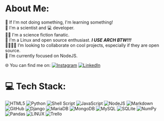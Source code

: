 #  About Me:
👾 If I'm not doing something, I'm learning something!</br>
🔬 I'm a scientist and 💻 developer.</br>
🖖🏻 I'm a science fiction fanatic.</br>
🐧 I'm a Linux and open source enthusiast. ***I USE ARCH BTW!!!***</br>
🫱🏻‍🫲🏿 I’m looking to collaborate on cool projects, especially if they are open source.</br>
📖 I’m currently focused on NodeJS.</br>

🌐 You can find me on: 
[![Instagram](https://img.shields.io/badge/Instagram-%23E4405F.svg?logo=Instagram&logoColor=white)](https://instagram.com/fredericofavaro) [![LinkedIn](https://img.shields.io/badge/LinkedIn-%230077B5.svg?logo=linkedin&logoColor=white)](https://linkedin.com/in/fredericofavaro) 

# 💻 Tech Stack:
![HTML5](https://img.shields.io/badge/html5-%23E34F26.svg?style=for-the-badge&logo=html5&logoColor=white) ![Python](https://img.shields.io/badge/python-3670A0?style=for-the-badge&logo=python&logoColor=ffdd54) ![Shell Script](https://img.shields.io/badge/shell_script-%23121011.svg?style=for-the-badge&logo=gnu-bash&logoColor=white) ![JavaScript](https://img.shields.io/badge/javascript-%23323330.svg?style=for-the-badge&logo=javascript&logoColor=%23F7DF1E) ![NodeJS](https://img.shields.io/badge/node.js-6DA55F?style=for-the-badge&logo=node.js&logoColor=white) ![Markdown](https://img.shields.io/badge/markdown-%23000000.svg?style=for-the-badge&logo=markdown&logoColor=white) ![GitHub](https://img.shields.io/badge/GitHub-%23121011.svg?style=for-the-badge&logo=github&logoColor=white) ![Django](https://img.shields.io/badge/django-%23092E20.svg?style=for-the-badge&logo=django&logoColor=white) ![MariaDB](https://img.shields.io/badge/MariaDB-003545?style=for-the-badge&logo=mariadb&logoColor=white) ![MongoDB](https://img.shields.io/badge/MongoDB-%234ea94b.svg?style=for-the-badge&logo=mongodb&logoColor=white) ![MySQL](https://img.shields.io/badge/mysql-%2300f.svg?style=for-the-badge&logo=mysql&logoColor=white) ![SQLite](https://img.shields.io/badge/sqlite-%2307405e.svg?style=for-the-badge&logo=sqlite&logoColor=white) ![NumPy](https://img.shields.io/badge/numpy-%23013243.svg?style=for-the-badge&logo=numpy&logoColor=white) ![Pandas](https://img.shields.io/badge/pandas-%23150458.svg?style=for-the-badge&logo=pandas&logoColor=white) ![LINUX](https://img.shields.io/badge/Linux-FCC624?style=for-the-badge&logo=linux&logoColor=black) ![Trello](https://img.shields.io/badge/Trello-%23026AA7.svg?style=for-the-badge&logo=Trello&logoColor=white)
<!--
# 📊 GitHub Stats:

![](https://github-readme-stats.vercel.app/api/top-langs/?username=fredericofavaro&theme=nord&hide_border=false&include_all_commits=false&count_private=false&) 
![](https://github-readme-stats.vercel.app/api?username=fredericofavaro&theme=nord&hide_border=false&include_all_commits=false&count_private=false) ![](https://github-readme-streak-stats.herokuapp.com/?user=fredericofavaro&theme=nord&hide_border=false)
-->

<!-- Proudly created with GPRM ( https://gprm.itsvg.in ) -->
